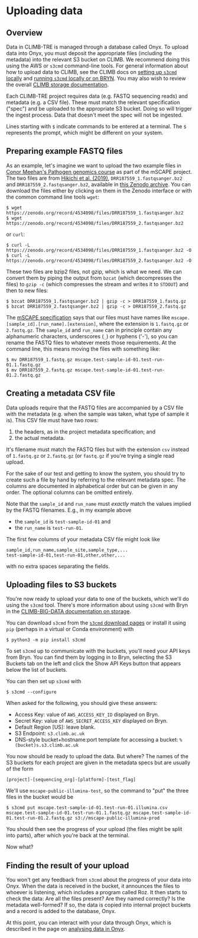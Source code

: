 # Uploading data

## Overview

Data in CLIMB-TRE is managed through a database called Onyx.
To upload data into Onyx, you must deposit the appropriate files
(including the metadata) into the relevant S3 bucket on CLIMB.
We recommend doing this using the AWS or `s3cmd` command-line tools.
For general information about how to upload data to CLIMB,
see the CLIMB docs on
[setting up `s3cmd` locally](https://docs.climb.ac.uk/storage/upload-local-to-s3/#using-s3cmd-on-the-command-line)
and [running `s3cmd` locally or on BRYN](https://docs.climb.ac.uk/storage/fetch-s3-to-notebook/).
You may also wish to review the overall
[CLIMB storage documentation](https://docs.climb.ac.uk/storage/).

Each CLIMB-TRE project requires data (e.g. FASTQ sequencing
reads) and metadata (e.g. a CSV file).  These must match
the relevant specification ("spec") and be uploaded to the appropriate
S3 bucket.  Doing so will trigger the ingest process.  Data that doesn't
meet the spec will not be ingested.

Lines starting with `$` indicate commands to be entered at a terminal.
The `$` represents the prompt, which might be different on your system.

## Preparing example FASTQ files

As an example, let's imagine we want to upload the two example files
in [Conor Meehan's Pathogen genomics course](https://conmeehan.github.io/PathogenDataCourse/Worksheets/GenomeAssembly_SPAdes)
as part of the mSCAPE project.
The two files are from [Hikichi et al. (2019)](https://journals.asm.org/doi/10.1128/MRA.01212-19),
`DRR187559_1.fastqsanger.bz2` and `DRR187559_2.fastqsanger.bz2`, available in
[this Zenodo archive](https://zenodo.org/records/4534098).  You can download the files
either by clicking on them in the Zenodo interface or with the common command line tools
`wget`:
```
$ wget https://zenodo.org/record/4534098/files/DRR187559_1.fastqsanger.bz2
$ wget https://zenodo.org/record/4534098/files/DRR187559_2.fastqsanger.bz2
```
or `curl`:
```
$ curl -L https://zenodo.org/record/4534098/files/DRR187559_1.fastqsanger.bz2 -O
$ curl -L https://zenodo.org/record/4534098/files/DRR187559_2.fastqsanger.bz2 -O
```

These two files are bzip2 files, not gzip, which is what we need.  We can convert
them by piping the output from `bzcat` (which decompresses the files) to `gzip -c`
(which compresses the stream and writes it to `STDOUT`) and then to new files:
```
$ bzcat DRR187559_1.fastqsanger.bz2 | gzip -c > DRR187559_1.fastq.gz
$ bzcat DRR187559_2.fastqsanger.bz2 | gzip -c > DRR187559_2.fastq.gz
```

The [mSCAPE specification](../mscape/) says that our files must have
names like `mscape.[sample_id].[run_name].[extension]`, where the
extension is `1.fastq.gz` or `2.fastq.gz`.  The `sample_id` and
`run_name` can in principle contain any alphanumeric characters,
underscores (`_`) or hyphens ('-'), so you can rename the FASTQ files
to whatever meets those requirements.
At the command line, this means moving the files with something like:
```
$ mv DRR187559_1.fastq.gz mscape.test-sample-id-01.test-run-01.1.fastq.gz
$ mv DRR187559_2.fastq.gz mscape.test-sample-id-01.test-run-01.2.fastq.gz
```

## Creating a metadata CSV file

Data uploads require that the FASTQ files are accompanied by a CSV file
with the metadata (e.g. when the sample was taken, what type of sample it is).
This CSV file must have two rows:

1. the headers, as in the project metadata specification; and
2. the actual metadata.

It's filename must match the FASTQ files but with the extension `csv` instead
of `1.fastq.gz` or `2.fastq.gz` (or `fastq.gz` if you're trying a single read
upload.

For the sake of our test and getting to know the system, you should try to
create such a file by hand by referring to the relevant metadata spec.
The columns are documented in alphabetical order but can be given in
any order.
The optional columns can be omitted entirely.
<!-- Is this true? -->
Note that the `sample_id` and `run_name` must *exactly* match the values
implied by the FASTQ filenames.  E.g., in my example above

* the `sample_id` is `test-sample-id-01` and
* the `run_name` is `test-run-01`.

The first few columns of your metadata CSV file might look like
```
sample_id,run_name,sample_site,sample_type,...
test-sample-id-01,test-run-01,other,other,...
```
with no extra spaces separating the fields.

## Uploading files to S3 buckets

You're now ready to upload your data to one of the buckets,
which we'll do using the `s3cmd` tool.
There's more information about using `s3cmd` with Bryn in the
[CLIMB-BIG-DATA documentation on storage](https://docs.climb.ac.uk/storage/upload-local-to-s3/#using-s3cmd-on-the-command-line).

You can download
`s3cmd` from the [`s3cmd` download pages](https://s3tools.org/download)
or install it using `pip` (perhaps in a virtual or Conda environment) with
```
$ python3 -m pip install s3cmd
```
To set `s3cmd` up to communicate with the buckets, you'll need your
API keys from Bryn.  You can find them by logging in to Bryn,
selecting the S3 Buckets tab on the left and click the Show API Keys
button that appears below the list of buckets.

You can then set up `s3cmd` with
```
$ s3cmd --configure
```
When asked for the following, you should give these answers:

* Access Key: value of `AWS_ACCESS_KEY_ID` displayed on Bryn.
* Secret Key: value of `AWS_SECRET_ACCESS_KEY` displayed on Bryn.
* Default Region [US]: leave blank.
* S3 Endpoint: `s3.climb.ac.uk`
* DNS-style bucket+hostname:port template for accessing a bucket: `%(bucket)s.s3.climb.ac.uk`

You now should be ready to upload the data.  But where?
The names of the S3 buckets for each project are given
in the metadata specs but are usually of the form
```
[project]-[sequencing_org]-[platform]-[test_flag]
```
We'll use `mscape-public-illumina-test`, so the command to "put"
the three files in the bucket would be
```
$ s3cmd put mscape.test-sample-id-01.test-run-01.illumina.csv mscape.test-sample-id-01.test-run-01.1.fastq.gz mscape.test-sample-id-01.test-run-01.2.fastq.gz s3://mscape-public-illumina-prod
```
You should then see the progress of your upload (the files might be split into parts),
after which you're back at the terminal.

Now what?

## Finding the result of your upload

You won't get any feedback from `s3cmd` about the progress of your
data into Onyx.  When the data is received in the bucket, it announces
the files to whoever is listening, which includes a program called
Roz.  It then starts to check the data: Are all the files present? Are
they named correctly?  Is the metadata well-formed?  If so, the data
is copied into internal project buckets and a record is added to
the database, Onyx.

At this point, you can interact with your data through Onyx, which is
described in the page on [analysing data in Onyx](analyse.md).
